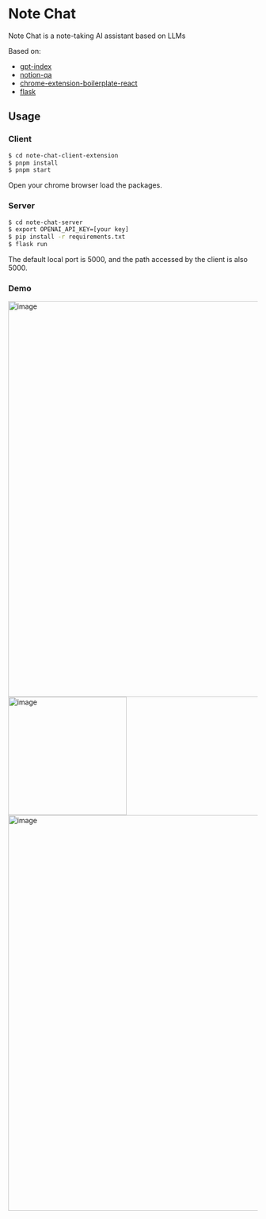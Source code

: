 # Note Chat

Note Chat is a note-taking AI assistant based on LLMs

Based on:
- [gpt-index](https://github.com/jerryjliu/gpt_index)
- [notion-qa](https://github.com/hwchase17/notion-qa)
- [chrome-extension-boilerplate-react](https://github.com/lxieyang/chrome-extension-boilerplate-react)
- [flask](https://flask.palletsprojects.com/en/2.2.x/)

## Usage
### Client

```bash
$ cd note-chat-client-extension
$ pnpm install
$ pnpm start
```

Open your chrome browser load the packages.

### Server

```bash
$ cd note-chat-server
$ export OPENAI_API_KEY=[your key]
$ pip install -r requirements.txt
$ flask run
```

The default local port is 5000, and the path accessed by the client is also 5000.

### Demo
<img width="800" alt="image" src="https://user-images.githubusercontent.com/1179603/218291977-84cde44e-29b8-45a1-a37b-a953519dbea2.png">

<img width="239" alt="image" src="https://user-images.githubusercontent.com/1179603/218292006-f040297a-2020-4f86-ab56-894227e8e63a.png">

<img width="800" alt="image" src="https://user-images.githubusercontent.com/1179603/218292017-49325784-5a62-4268-9b1b-eedf5f8911b9.png">
